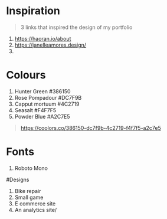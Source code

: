 # Inspiration
>3 links that inspired the design of my portfolio

1. https://haoran.io/about
2. https://janelleamores.design/
3. 

# Colours

1. Hunter Green #386150
2. Rose Pompadour #DC7F9B
3. Capput mortuum #4C2719
4. Seasalt #F4F7F5
5. Powder Blue #A2C7E5

> https://coolors.co/386150-dc7f9b-4c2719-f4f7f5-a2c7e5

# Fonts

1. Roboto Mono

#Designs

1. Bike repair
2. Small game
3. E commerce site
4. An analytics site/
